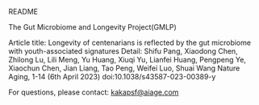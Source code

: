 README

The Gut Microbiome and Longevity Project(GMLP)

Article title: Longevity of centenarians is reflected by the gut microbiome with youth-associated signatures
Detail: Shifu Pang, Xiaodong Chen, Zhilong Lu, Lili Meng, Yu Huang, Xiuqi Yu, Lianfei Huang, Pengpeng Ye, Xiaochun Chen, Jian Liang, Tao Peng, Weifei Luo, Shuai Wang
Nature Aging, 1-14 (6th April 2023) doi:10.1038/s43587-023-00389-y

For questions, please contact: kakapsf@aiage.com

